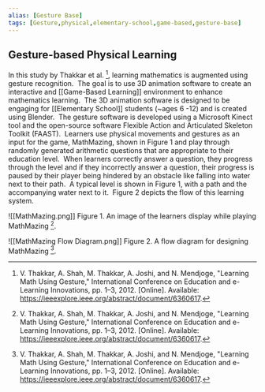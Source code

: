```yaml
---
alias: [Gesture Base]
tags: [Gesture,physical,elementary-school,game-based,gesture-base]
---
```


## Gesture-based Physical Learning

In this study by Thakkar et al. [^1], learning mathematics is augmented using gesture recognition.  The goal is to use 3D animation software to create an interactive and [[Game-Based Learning]] environment to enhance mathematics learning.  The 3D animation software is designed to be engaging for [[Elementary School]] students (~ages 6 -12) and is created using Blender.  The gesture software is developed using a Microsoft Kinect tool and the open-source software Flexible Action and Articulated Skeleton Toolkit (FAAST).  Learners use physical movements and gestures as an input for the game, MathMazing, shown in Figure 1 and play through randomly generated arithmetic questions that are appropriate to their education level.  When learners correctly answer a question, they progress through the level and if they incorrectly answer a question, their progress is paused by their player being hindered by an obstacle like falling into water next to their path.  A typical level is shown in Figure 1, with a path and the accompanying water next to it.  Figure 2 depicts the flow of this learning system.

![[MathMazing.png]]
Figure 1. An image of the learners display while playing MathMazing [^1].

![[MathMazing Flow Diagram.png]]
Figure 2.  A flow diagram for designing MathMazing [^1].

[^1]: V. Thakkar, A. Shah, M. Thakkar, A. Joshi, and N. Mendjoge, "Learning Math Using Gesture," International Conference on Education and e-Learning Innovations, pp. 1–3, 2012. \[Online\]. Available: https://ieeexplore.ieee.org/abstract/document/6360617.